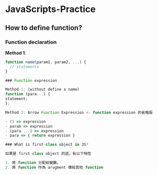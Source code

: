 # JavaScripts-Practice

## How to define function?

### Function declaration

**Method 1**:

```javascript
function name(param1, param2, ...) {
  // statements
}

### Function expression

Method 1: (without define a name)
function (para...) {
statement;
};

Method 2: Arrow Function Expression <- function expression 的省略版

- () => expression
- param => expression
- (para ...) => expression
- para => { return expression }

### What is first-class object in JS?

如果是 first-class object 的話，有以下特性

1. 將 function 分配給變數。
2. 將 function 作為 arugment 傳給其他 function
```

